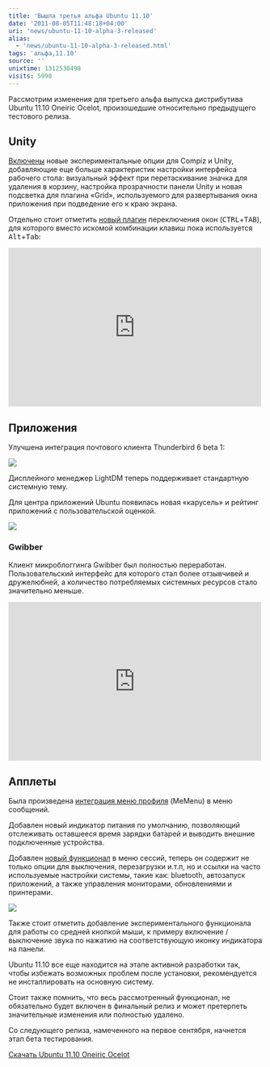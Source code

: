 ```yaml
---
title: 'Вышла третья альфа Ubuntu 11.10'
date: '2011-08-05T11:48:18+04:00'
uri: 'news/ubuntu-11-10-alpha-3-released'
alias: 
  - 'news/ubuntu-11-10-alpha-3-released.html'
tags: 'альфа,11.10'
source: ''
unixtime: 1312530498
visits: 5998
---
```

Рассмотрим изменения для третьего альфа выпуска дистрибутива Ubuntu 11.10 Oneiric Ocelot, произошедшие относительно предыдущего тестового релиза.

## Unity

[Включены](news/unity-4-6-0-ubuntu-11-10) новые экспериментальные опции для Compiz и Unity, добавляющие еще больше характеристик настройки интерфейса рабочего стола: визуальный эффект при перетаскивание значка для удаления в корзину, настройка прозрачности панели Unity и новая подсветка для плагина «Grid», используемого для развертывания окна приложения при подведение его к краю экрана.

Отдельно стоит отметить [новый плагин](news/new-application-switcher-ambiance) переключения окон (<kbd>CTRL</kbd>+<kbd>TAB</kbd>), для которого вместо искомой комбинации клавиш пока используется <kbd>Alt</kbd>+<kbd>Tab</kbd>:

<iframe src="https://www.youtube.com/embed/T7vj7AV7Fjo" frameborder="0" width="500" height="314"></iframe>

## Приложения

Улучшена интеграция почтового клиента Thunderbird 6 beta 1:

[![](img/2011/08/05/11-00/thunderbird-6-beta-1-messaging-menu-6011189250-o.jpg)](img/2011/08/05/11-00/thunderbird-6-beta-1-messaging-menu-6011189250-o.jpg)

Дисплейного менеджер LightDM теперь поддерживает стандартную системную тему.

Для центра приложений Ubuntu появилась новая «карусель» и рейтинг приложений с пользовательской оценкой.

[![](img/2011/08/05/11-00/ubuntu-software-center-top-rated-oneiric-2-6011218096-o.jpg)](img/2011/08/05/11-00/ubuntu-software-center-top-rated-oneiric-2-6011218096-o.jpg)

### Gwibber

Клиент микроблоггинга Gwibber был полностью переработан. Пользовательский интерфейс для которого стал более отзывчивей и дружелюбней, а количество потребляемых системных ресурсов стало значительно меньше.

<iframe src="https://www.youtube.com/embed/ZqoaB5uvm-k" frameborder="0" width="500" height="314"></iframe>

## Апплеты

Была произведена [интеграция меню профиля](news/unified-messaging-menu-memenu) (MeMenu) в меню сообщений.

Добавлен новый индикатор питания по умолчанию, позволяющий отслеживать оставшееся время зарядки батарей и выводить внешние подключенные устройства.

Добавлен [новый функционал](news/oneirics-session-menu) в меню сессий, теперь он содержит не только опции для выключения, перезагрузки и.т.п, но и ссылки на часто используемые настройки системы, такие как: bluetooth, автозапуск приложений, а также управления мониторами, обновлениями и принтерами.

[![](img/2011/08/05/11-00/ubuntu-11-10-oneirics-session-5970048813-o.jpg)](img/2011/08/05/11-00/ubuntu-11-10-oneirics-session-5970048813-o.jpg)

Также стоит отметить добавление экспериментального функционала для работы со средней кнопкой мыши, к примеру включение / выключение звука по нажатию на соответствующую иконку индикатора на панели.

Ubuntu 11.10 все еще находится на этапе активной разработки так, чтобы избежать возможных проблем после установки, рекомендуется не инсталлировать на основную систему.

Стоит также помнить, что весь рассмотренный функционал, не обязательно будет включен в финальный релиз и может претерпеть значительные изменения или полностью удалено.

Со следующего релиза, намеченного на первое сентября, начнется этап бета тестирования.

[Скачать Ubuntu 11.10 Oneiric Ocelot](https://wiki.ubuntu.com/OneiricOcelot/TechnicalOverview/Alpha3#Download_the_Alpha_3)
